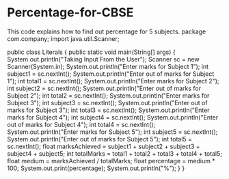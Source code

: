 # Percentage-for-CBSE
This code explains how to find out percentage for 5 subjects.
package com.company;
import java.util.Scanner;

public class Literals {
    public static void main(String[] args) {
        System.out.println("Taking Input From the User");
        Scanner sc = new Scanner(System.in);
        System.out.println("Enter marks for Subject 1");
        int subject1 = sc.nextInt();
        System.out.println("Enter out of marks for Subject 1");
        int total1 = sc.nextInt();
        System.out.println("Enter marks for Subject 2");
        int subject2 = sc.nextInt();
        System.out.println("Enter out of marks for Subject 2");
        int total2 = sc.nextInt();
        System.out.println("Enter marks for Subject 3");
        int subject3 = sc.nextInt();
        System.out.println("Enter out of marks for Subject 3");
        int total3 = sc.nextInt();
        System.out.println("Enter marks for Subject 4");
        int subject4 = sc.nextInt();
        System.out.println("Enter out of marks for Subject 4");
        int total4 = sc.nextInt();
        System.out.println("Enter marks for Subject 5");
        int subject5 = sc.nextInt();
        System.out.println("Enter out of marks for Subject 5");
        int total5 = sc.nextInt();
        float marksAchieved = subject1 + subject2 + subject3 + subject4 + subject5;
        int totalMarks = total1 + total2 + total3 + total4 + total5;
        float medium = marksAchieved / totalMarks;
        float percentage = medium * 100;
        System.out.print(percentage);
        System.out.println("%");
    }
}
